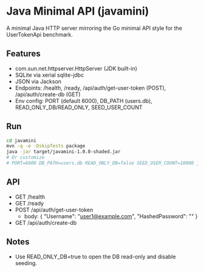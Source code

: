 # Java Minimal API (javamini)

A minimal Java HTTP server mirroring the Go minimal API style for the UserTokenApi benchmark.

## Features
- com.sun.net.httpserver.HttpServer (JDK built-in)
- SQLite via xerial sqlite-jdbc
- JSON via Jackson
- Endpoints: /health, /ready, /api/auth/get-user-token (POST), /api/auth/create-db (GET)
- Env config: PORT (default 6000), DB_PATH (users.db), READ_ONLY_DB/READ_ONLY, SEED_USER_COUNT

## Run
```bash
cd javamini
mvn -q -e -DskipTests package
java -jar target/javamini-1.0.0-shaded.jar
# Or customize
# PORT=6000 DB_PATH=users.db READ_ONLY_DB=false SEED_USER_COUNT=10000 java -jar target/javamini-1.0.0-shaded.jar
```

## API
- GET /health
- GET /ready
- POST /api/auth/get-user-token
  - body: { "Username": "user1@example.com", "HashedPassword": "<sha256>" }
- GET /api/auth/create-db

## Notes
- Use READ_ONLY_DB=true to open the DB read-only and disable seeding.
